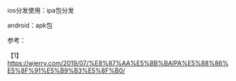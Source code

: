 ios分发使用：ipa包分发

android：apk包



参考：

【1】https://wjerry.com/2019/07/%E8%87%AA%E5%BB%BAIPA%E5%88%86%E5%8F%91%E5%B9%B3%E5%8F%B0/